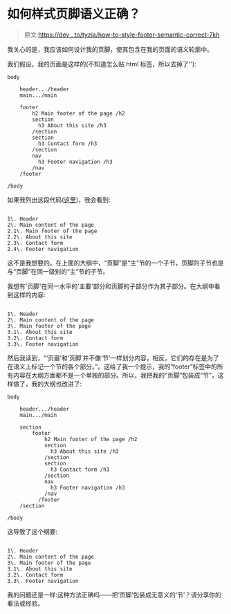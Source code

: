 # 如何样式页脚语义正确？

> 原文:[https://dev . to/tyzia/how-to-style-footer-semantic-correct-7kh](https://dev.to/tyzia/how-to-style-footer-semantically-correct-7kh)

我关心的是，我应该如何设计我的页脚，使其包含在我的页面的语义轮廓中。

我们假设，我的页面是这样的(不知道怎么贴 html 标签，所以去掉了''):

```
body

    header.../header
    main.../main

    footer
        h2 Main footer of the page /h2
        section
          h3 About this site /h3
        /section
        section
          h3 Contact form /h3
        /section
        nav
          h3 Footer navigation /h3
        /nav
    /footer

/body

```

如果我列出这段代码([这里](https://gsnedders.html5.org/outliner/))，我会看到:

```

1\. Header
2\. Main content of the page
2.1\. Main footer of the page
2.2\. About this site
2.3\. Contact form
2.4\. Footer navigation

```

这不是我想要的。在上面的大纲中，“页脚”是“主”节的一个子节，页脚的子节也是与“页脚”在同一级别的“主”节的子节。

我想有'页脚'在同一水平的'主要'部分和页脚的子部分作为其子部分。在大纲中看到这样的内容:

```

1\. Header
2\. Main content of the page
3\. Main footer of the page
3.1\. About this site
3.2\. Contact form
3.3\. Footer navigation

```

然后我读到，“‘页眉’和‘页脚’并不像‘节’一样划分内容，相反，它们的存在是为了在语义上标记一个节的各个部分。”。这给了我一个提示，我的“footer”标签中的所有内容在大纲方面都不是一个单独的部分。所以，我把我的“页脚”包装成“节”，这样做了，我的大纲也改进了:

```
body

    header.../header
    main.../main

    section
        footer
            h2 Main footer of the page /h2
            section
              h3 About this site /h3
            /section
            section
              h3 Contact form /h3
            /section
            nav
              h3 Footer navigation /h3
            /nav
          /footer
    /section

/body

```

这导致了这个纲要:

```

1\. Header
2\. Main content of the page
3\. Main footer of the page
3.1\. About this site
3.2\. Contact form
3.3\. Footer navigation

```

我的问题还是一样:这种方法正确吗——把‘页脚’包装成无意义的‘节’？请分享你的看法或经验。